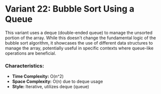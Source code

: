 # Variant 22: Bubble Sort Using a Queue

This variant uses a deque (double-ended queue) to manage the unsorted portion of the array. While this doesn't change the fundamental logic of the bubble sort algorithm, it showcases the use of different data structures to manage the array, potentially useful in specific contexts where queue-like operations are beneficial.

### Characteristics:
- **Time Complexity:** O(n^2)
- **Space Complexity:** O(n) due to deque usage
- **Style:** Iterative, utilizes deque (queue)
